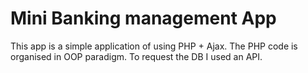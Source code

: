 # Mini Banking management App
This app is a simple application of using PHP + Ajax.
The PHP code is organised in OOP paradigm. To request the DB I used an API.
